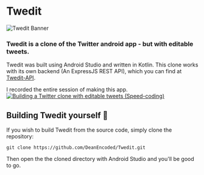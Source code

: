  # Twedit
![Twedit Banner](https://raw.githubusercontent.com/deanencoded/twedit/master/twedit_banner.png)

### Twedit is a clone of the Twitter android app - but with editable tweets.
Twedit was built using Android Studio and written in Kotlin.
This clone works with its own backend (An ExpressJS REST API), which you can find at [Twedit-API](https://github.com/DeanEncoded/Twedit-API).

I recorded the entire session of making this app.
[![Building a Twitter clone with editable tweets  (Speed-coding)](https://img.youtube.com/vi/le2YSHGS0Tk/maxresdefault.jpg)](https://www.youtube.com/watch?v=le2YSHGS0Tk)

## Building Twedit yourself :hammer:
If you wish to build Twedit from the source code, simply clone the repository:
```console
git clone https://github.com/DeanEncoded/Twedit.git
```
Then open the the cloned directory with Android Studio and you'll be good to go.